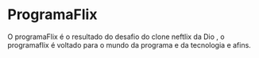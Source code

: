 # ProgramaFlix
O programaFlix é o resultado do desafio do clone neftlix da Dio ,  o programaflix é voltado para o mundo da programa e da tecnologia e afins.
